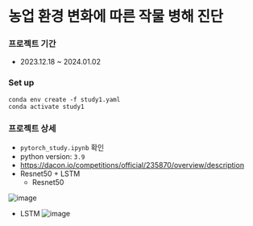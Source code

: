 # 농업 환경 변화에 따른 작물 병해 진단

### 프로젝트 기간
- 2023.12.18 ~ 2024.01.02


### Set up

    conda env create -f study1.yaml
    conda activate study1


### 프로젝트 상세
- `pytorch_study.ipynb` 확인
- python version: `3.9`
- https://dacon.io/competitions/official/235870/overview/description
- Resnet50 + LSTM
  - Resnet50
    
![image](https://github.com/SeulaPark/Study1/assets/70566513/c6a0842b-6c4a-4cf2-805f-86d5f136d02d)
  - LSTM 
![image](https://github.com/SeulaPark/Study1/assets/70566513/d6883a75-d0dd-4574-bbf4-6c5256636a2e)
